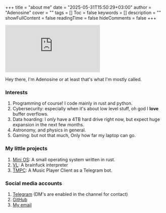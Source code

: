 +++
title = "about me"
date = "2025-05-31T15:50:29+03:00"
author = "Adenosine"
cover = ""
tags = []
Toc = false
keywords = []
description = ""
showFullContent = false
readingTime = false
hideComments = false
+++

![:adenosine.vwh.sh](https://count.getloli.com/@:adenosine.vwh.sh?name=%3Aadenosine.vwh.sh&theme=original-new&padding=7&offset=0&align=top&scale=1&pixelated=1&darkmode=auto)

Hey there, I'm Adenosine or at least that's what I'm mostly called.

### Interests

1. Programming of course! I code mainly in rust and python.
2. Cybersecurity: especially when it's about low level stuff,
   oh god I **love** buffer overflows.
3. Data hoarding: I _only_ have a 4TB hard drive right now,
   but expect huge expansion in the next few months.
4. Astronomy, and physics in general.
5. Gaming: but not that much, Only how far my laptop can go.

### My little projects

1. [Mini OS](https://github.com/doomed-neko/mini-rust-os):
   A small operating system written in rust.
2. [VL](https://github.com/doomed-neko/vl): A brainfuck interpreter
3. [TMPC](https://github.com/doomed-neko/tmpc): A Music Player Client as a Telegram bot.

### Social media accounts

1. [Telegram](https://t.me/desperado_pasta)
   (DM's are enabled in the channel for contact)
2. [GitHub](https://github.com/doomed-neko)
3. [My email](mailto:adenosine_di_phosphate@proton.me)
